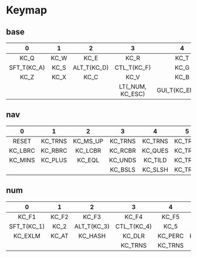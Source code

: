 # Keymap

## base

0|1|2|3|4|5|6|7|8|9
:---:|:---:|:---:|:---:|:---:|:---:|:---:|:---:|:---:|:---:
KC_Q|KC_W|KC_E|KC_R|KC_T|KC_Y|KC_U|KC_I|KC_O|KC_P
SFT_T(KC_A)|KC_S|ALT_T(KC_D)|CTL_T(KC_F)|KC_G|KC_H|CTL_T(KC_J)|ALT_T(KC_K)|KC_L|SFT_T(KC_SCLN)
KC_Z|KC_X|KC_C|KC_V|KC_B|KC_N|KC_M|KC_COMM|KC_DOT|KC_QUOT
||||LT(_NUM, KC_ESC)|GUI_T(KC_ENTER)|LT(_NAV, KC_BSPACE)|GUI_T(KC_SPC)|||

## nav

0|1|2|3|4|5|6|7|8|9
:---:|:---:|:---:|:---:|:---:|:---:|:---:|:---:|:---:|:---:
RESET|KC_TRNS|KC_MS_UP|KC_TRNS|KC_TRNS|KC_TRNS|KC_TRNS|KC_UP|KC_TRNS|KC_TRNS
KC_LBRC|KC_RBRC|KC_LCBR|KC_RCBR|KC_QUES|KC_TRNS|KC_LEFT|KC_DOWN|KC_RIGHT|KC_TRNS
KC_MINS|KC_PLUS|KC_EQL|KC_UNDS|KC_TILD|KC_TRNS|KC_HOME|KC_PGDN|KC_PGUP|KC_END
||||KC_BSLS|KC_SLSH|KC_TRNS|KC_TRNS|||

## num

0|1|2|3|4|5|6|7|8|9
:---:|:---:|:---:|:---:|:---:|:---:|:---:|:---:|:---:|:---:
KC_F1|KC_F2|KC_F3|KC_F4|KC_F5|KC_F6|KC_F7|KC_F8|KC_F9|KC_F10
SFT_T(KC_1)|KC_2|ALT_T(KC_3)|CTL_T(KC_4)|KC_5|KC_6|CTL_T(KC_7)|ALT_T(KC_8)|KC_9|SFT_T(KC_0)
KC_EXLM|KC_AT|KC_HASH|KC_DLR|KC_PERC|KC_CIRC|KC_AMPR|KC_ASTR|KC_LPRN|KC_RPRN
||||KC_TRNS|KC_TRNS|KC_TAB|KC_GRV|||
